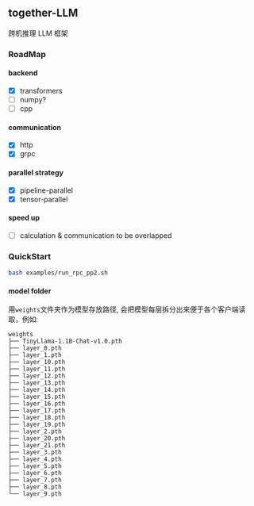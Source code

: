 ## together-LLM

跨机推理 LLM 框架

### RoadMap

#### backend
- [x] transformers 
- [ ] numpy?
- [ ] cpp

#### communication
- [x] http
- [x] grpc

#### parallel strategy
- [x] pipeline-parallel
- [x] tensor-parallel

#### speed up

- [ ] calculation & communication to be overlapped

### QuickStart

```bash
bash examples/run_rpc_pp2.sh
```


#### model folder

用`weights`文件夹作为模型存放路径, 会把模型每层拆分出来便于各个客户端读取，例如:

```shell
weights
├── TinyLlama-1.1B-Chat-v1.0.pth
├── layer_0.pth
├── layer_1.pth
├── layer_10.pth
├── layer_11.pth
├── layer_12.pth
├── layer_13.pth
├── layer_14.pth
├── layer_15.pth
├── layer_16.pth
├── layer_17.pth
├── layer_18.pth
├── layer_19.pth
├── layer_2.pth
├── layer_20.pth
├── layer_21.pth
├── layer_3.pth
├── layer_4.pth
├── layer_5.pth
├── layer_6.pth
├── layer_7.pth
├── layer_8.pth
└── layer_9.pth
```
